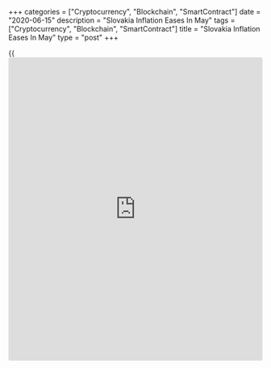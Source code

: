 +++
categories = ["Cryptocurrency", "Blockchain", "SmartContract"]
date = "2020-06-15"
description = "Slovakia Inflation Eases In May"
tags = ["Cryptocurrency", "Blockchain", "SmartContract"]
title = "Slovakia Inflation Eases In May"
type = "post"
+++

{{<iframe id="large-banner" src="https://www.bounty.group/#slide=13.0" width="100%" height="600" scrolling="no" style="border: 0px solid rgb(216, 221, 230); border-radius: 3px;">}}

Slovakia's consumer price inflation eased in May, figures from the
Statistical Office of the Slovak Republic showed on Monday.

The consumer price index rose 2.0 percent year-on-year in May, slower
than 2.1 percent increase in April. Economists had expected a 1.8
percent rise.

Prices for education grew 5.0 percent annually in May. Prices for food
and non-alcoholic beverages and miscellaneous goods and services
increased by 4.8 percent and 3.8 percent, respectively.

On a month-on-month basis, consumer prices rose 0.3 percent in May,
after remaining unchanged in the previous month.

The core CPI rose 2.0 percent annually in May and the index increased
0.3 percent from the previous month.

In May, the consumer price index calculation was significantly affected
by the measures adopted in connection with the COVID-19 crisis and the
cessation of field surveys, the agency said.

For comments and feedback [contact](https://www.playgroundfx.com/contact/): editorial@rtt[news](https://www.letsplayfx.com/blog/forex-news-website/).com

[Economic News][1]

 **What parts of the world are seeing the best (and worst) economic
performances lately? Click[here][2] to check out our [Econ Scorecard][2]
and find out! See up-to-the-moment [ranking](https://www.playgroundfx.com/blog/crypto-exchange-ranking/)s for the best and worst
performers in [GDP][3], [unemployment rate][4], [inflation][5] and much
more.**

   1. www.rtt[news](https://www.letsplayfx.com/blog/forex-news-website/).com/Content/EconomicNews.aspx
   2. www.rtt[news](https://www.letsplayfx.com/blog/forex-news-website/).com/economic-scorecard/world-rank/PPI/highest-performance.aspx
   3. www.rtt[news](https://www.letsplayfx.com/blog/forex-news-website/).com/economic-scorecard/world-rank/GDP/highest-performance.aspx
   4. www.rtt[news](https://www.letsplayfx.com/blog/forex-news-website/).com/economic-scorecard/world-rank/unemployment-rate/lowest-performance.aspx
   5. www.rtt[news](https://www.letsplayfx.com/blog/forex-news-website/).com/economic-scorecard/world-rank/CPI/highest-performance.aspx